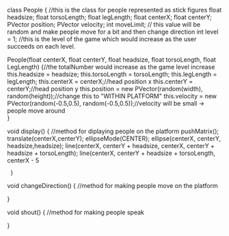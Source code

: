 
class People { //this is the class for people represented as stick figures
  float headsize;
  float torsoLength;
  float legLength;
  float centerX;
  float centerY;
  PVector position;
  PVector velocity;
  int moveLimit; // this value will be random and make people move for a bit and then change direction
  int level = 1; //this is the level of the game which would increase as the user succeeds on each level.
 
 People(float centerX, float centerY, float headsize, float torsoLength, float LegLength) {//the totalNumber would increase as the game level increase
   this.headsize = headsize;
   this.torsoLength = torsoLength;
   this.legLength = legLength;
   this.centerX = centerX;//head position x
   this.centerY = centerY;//head position y
   this.position = new PVector(random(width), random(height));//change this to "WITHIN PLATFORM"
   this.velocity = new PVector(random(-0.5,0.5), random(-0.5,0.5));//velocity will be small -> people move around   
 }

void display() { //method for diplaying people on the platform
    pushMatrix();
    translate(centerX,centerY);
    ellipseMode(CENTER);
    ellipse(centerX, centerY, headsize,headsize);
    line(centerX, centerY + headsize, centerX, centerY + headsize + torsoLength);
    line(centerX, centerY + headsize + torsoLength, centerX - 5
    
     }
  
void changeDirection() { //method for making people move on the platform
    
    
  }
  
void shout() { //method for making people speak 
    
  }
